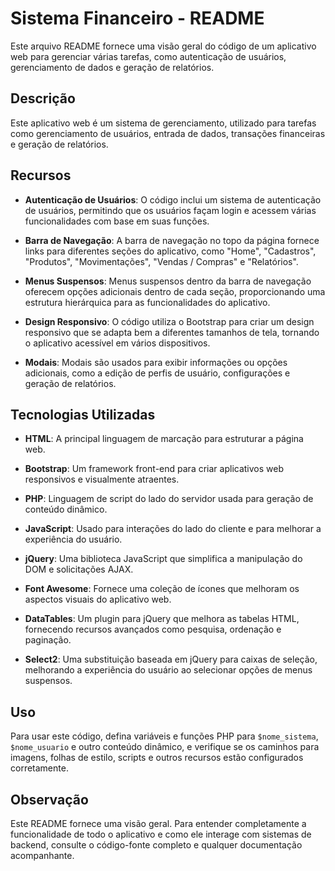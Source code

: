 # Sistema Financeiro - README

Este arquivo README fornece uma visão geral do código de um aplicativo web para gerenciar várias tarefas, como autenticação de usuários, gerenciamento de dados e geração de relatórios.

## Descrição

Este aplicativo web é um sistema de gerenciamento, utilizado para tarefas como gerenciamento de usuários, entrada de dados, transações financeiras e geração de relatórios.

## Recursos

- **Autenticação de Usuários**: O código inclui um sistema de autenticação de usuários, permitindo que os usuários façam login e acessem várias funcionalidades com base em suas funções.

- **Barra de Navegação**: A barra de navegação no topo da página fornece links para diferentes seções do aplicativo, como "Home", "Cadastros", "Produtos", "Movimentações", "Vendas / Compras" e "Relatórios".

- **Menus Suspensos**: Menus suspensos dentro da barra de navegação oferecem opções adicionais dentro de cada seção, proporcionando uma estrutura hierárquica para as funcionalidades do aplicativo.

- **Design Responsivo**: O código utiliza o Bootstrap para criar um design responsivo que se adapta bem a diferentes tamanhos de tela, tornando o aplicativo acessível em vários dispositivos.

- **Modais**: Modais são usados para exibir informações ou opções adicionais, como a edição de perfis de usuário, configurações e geração de relatórios.

## Tecnologias Utilizadas

- **HTML**: A principal linguagem de marcação para estruturar a página web.

- **Bootstrap**: Um framework front-end para criar aplicativos web responsivos e visualmente atraentes.

- **PHP**: Linguagem de script do lado do servidor usada para geração de conteúdo dinâmico.

- **JavaScript**: Usado para interações do lado do cliente e para melhorar a experiência do usuário.

- **jQuery**: Uma biblioteca JavaScript que simplifica a manipulação do DOM e solicitações AJAX.

- **Font Awesome**: Fornece uma coleção de ícones que melhoram os aspectos visuais do aplicativo web.

- **DataTables**: Um plugin para jQuery que melhora as tabelas HTML, fornecendo recursos avançados como pesquisa, ordenação e paginação.

- **Select2**: Uma substituição baseada em jQuery para caixas de seleção, melhorando a experiência do usuário ao selecionar opções de menus suspensos.

## Uso

Para usar este código, defina variáveis e funções PHP para `$nome_sistema`, `$nome_usuario` e outro conteúdo dinâmico, e verifique se os caminhos para imagens, folhas de estilo, scripts e outros recursos estão configurados corretamente.

## Observação

Este README fornece uma visão geral. Para entender completamente a funcionalidade de todo o aplicativo e como ele interage com sistemas de backend, consulte o código-fonte completo e qualquer documentação acompanhante.
